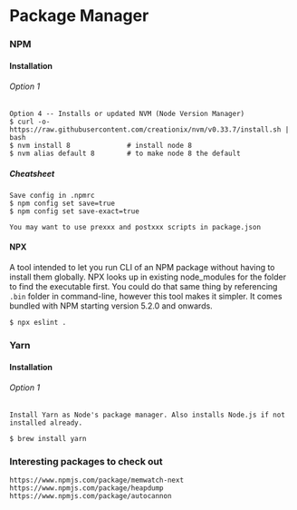 # Package Manager

### NPM

#### Installation

###### Option 1

```
Option 4 -- Installs or updated NVM (Node Version Manager)
$ curl -o- https://raw.githubusercontent.com/creationix/nvm/v0.33.7/install.sh | bash
$ nvm install 8              # install node 8
$ nvm alias default 8        # to make node 8 the default
```

##### Cheatsheet

```
Save config in .npmrc
$ npm config set save=true
$ npm config set save-exact=true

You may want to use prexxx and postxxx scripts in package.json
```

#### NPX

A tool intended to let you run CLI of an NPM package without having to install them globally. NPX looks up in existing node\_modules for the folder to find the executable first. You could do that same thing by referencing `.bin` folder in command-line, however this tool makes it simpler. It comes bundled with NPM starting version 5.2.0 and onwards.

```
$ npx eslint .
```

### Yarn

#### Installation

###### Option 1

```
Install Yarn as Node's package manager. Also installs Node.js if not installed already.

$ brew install yarn
```

### Interesting packages to check out

```
https://www.npmjs.com/package/memwatch-next
https://www.npmjs.com/package/heapdump
https://www.npmjs.com/package/autocannon

```



